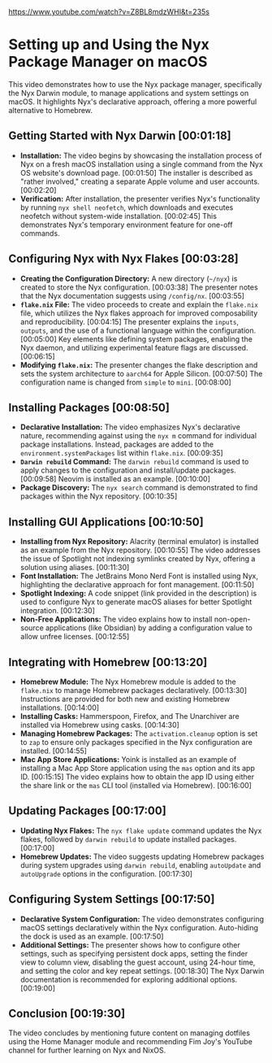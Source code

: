 
https://www.youtube.com/watch?v=Z8BL8mdzWHI&t=235s


# Setting up and Using the Nyx Package Manager on macOS

This video demonstrates how to use the Nyx package manager, specifically the Nyx Darwin module, to manage applications and system settings on macOS.  It highlights Nyx's declarative approach, offering a more powerful alternative to Homebrew.

## Getting Started with Nyx Darwin [00:01:18]

*   **Installation:** The video begins by showcasing the installation process of Nyx on a fresh macOS installation using a single command from the Nyx OS website's download page.  [00:01:50]  The installer is described as "rather involved," creating a separate Apple volume and user accounts. [00:02:20]
*   **Verification:** After installation, the presenter verifies Nyx's functionality by running `nyx shell neofetch`, which downloads and executes neofetch without system-wide installation. [00:02:45] This demonstrates Nyx's temporary environment feature for one-off commands.

## Configuring Nyx with Nyx Flakes [00:03:28]

*   **Creating the Configuration Directory:** A new directory (`~/nyx`) is created to store the Nyx configuration. [00:03:38]  The presenter notes that the Nyx documentation suggests using `/config/nx`. [00:03:55]
*   **`flake.nix` File:** The video proceeds to create and explain the `flake.nix` file, which utilizes the Nyx flakes approach for improved composability and reproducibility. [00:04:15]  The presenter explains the `inputs`, `outputs`, and the use of a functional language within the configuration. [00:05:00]  Key elements like defining system packages, enabling the Nyx daemon, and utilizing experimental feature flags are discussed. [00:06:15]
*   **Modifying `flake.nix`:**  The presenter changes the flake description and sets the system architecture to `aarch64` for Apple Silicon. [00:07:50] The configuration name is changed from `simple` to `mini`. [00:08:00]

## Installing Packages [00:08:50]

*   **Declarative Installation:** The video emphasizes Nyx's declarative nature, recommending against using the `nyx m` command for individual package installations. Instead, packages are added to the `environment.systemPackages` list within `flake.nix`. [00:09:35]
*   **`Darwin rebuild` Command:**  The `darwin rebuild` command is used to apply changes to the configuration and install/update packages. [00:09:58] Neovim is installed as an example. [00:10:00]
*   **Package Discovery:** The `nyx search` command is demonstrated to find packages within the Nyx repository. [00:10:35]


## Installing GUI Applications [00:10:50]

*   **Installing from Nyx Repository:** Alacrity (terminal emulator) is installed as an example from the Nyx repository. [00:10:55]  The video addresses the issue of Spotlight not indexing symlinks created by Nyx, offering a solution using aliases. [00:11:30]
*   **Font Installation:** The JetBrains Mono Nerd Font is installed using Nyx, highlighting the declarative approach for font management. [00:11:50]
*   **Spotlight Indexing:**  A code snippet (link provided in the description) is used to configure Nyx to generate macOS aliases for better Spotlight integration. [00:12:30]
*   **Non-Free Applications:** The video explains how to install non-open-source applications (like Obsidian) by adding a configuration value to allow unfree licenses. [00:12:55]


## Integrating with Homebrew [00:13:20]

*   **Homebrew Module:** The Nyx Homebrew module is added to the `flake.nix` to manage Homebrew packages declaratively. [00:13:30]  Instructions are provided for both new and existing Homebrew installations. [00:14:00]
*   **Installing Casks:** Hammerspoon, Firefox, and The Unarchiver are installed via Homebrew using casks. [00:14:30]
*   **Managing Homebrew Packages:**  The `activation.cleanup` option is set to `zap` to ensure only packages specified in the Nyx configuration are installed. [00:14:55]
*   **Mac App Store Applications:** Yoink is installed as an example of installing a Mac App Store application using the `mas` option and its app ID. [00:15:15] The video explains how to obtain the app ID using either the share link or the `mas` CLI tool (installed via Homebrew). [00:16:00]


## Updating Packages [00:17:00]

*   **Updating Nyx Flakes:**  The `nyx flake update` command updates the Nyx flakes, followed by `darwin rebuild` to update installed packages. [00:17:00]
*   **Homebrew Updates:**  The video suggests updating Homebrew packages during system upgrades using `darwin rebuild`, enabling `autoUpdate` and `autoUpgrade` options in the configuration. [00:17:30]

## Configuring System Settings [00:17:50]

*   **Declarative System Configuration:**  The video demonstrates configuring macOS settings declaratively within the Nyx configuration.  Auto-hiding the dock is used as an example. [00:17:50]
*   **Additional Settings:** The presenter shows how to configure other settings, such as specifying persistent dock apps, setting the finder view to column view, disabling the guest account, using 24-hour time, and setting the color and key repeat settings. [00:18:30]  The Nyx Darwin documentation is recommended for exploring additional options. [00:19:00]

## Conclusion [00:19:30]

The video concludes by mentioning future content on managing dotfiles using the Home Manager module and recommending Fim Joy's YouTube channel for further learning on Nyx and NixOS.
